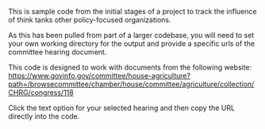 This is sample code from the initial stages of a project to track the influence of think tanks other policy-focused organizations.

As this has been pulled from part of a larger codebase, you will need to set your own working directory for the output and provide a specific urls of the committee hearing document.

This code is designed to work with documents from the following website:
https://www.govinfo.gov/committee/house-agriculture?path=/browsecommittee/chamber/house/committee/agriculture/collection/CHRG/congress/118

Click the text option for your selected hearing and then copy the URL directly into the code.
